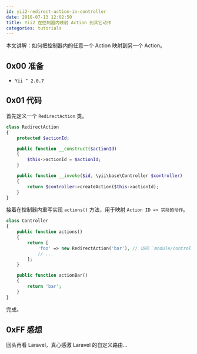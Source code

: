 ```yaml
---
id: yii2-redirect-action-in-controller
date: 2018-07-13 12:02:50
title: Yii2 在控制器内映射 Action 到其它动作
categories: tutorials
---
```


本文讲解：如何把控制器内的任意一个 Action 映射到另一个 Action。

## 0x00 准备

- `Yii ^ 2.0.7`

## 0x01 代码

首先定义一个 `RedirectAction` 类。

```php
class RedirectAction
{
    protected $actionId;

    public function __construct($actionId)
    {
        $this->actionId = $actionId;
    }

    public function __invoke($id, \yii\base\Controller $controller)
    {
        return $controller->createAction($this->actionId);
    }
}
```

接着在控制器内重写实现 `actions()` 方法，用于映射 `Action ID => 实际的动作`。

```php
class Controller
{
    public function actions()
    {
        return [
            'foo' => new RedirectAction('bar'), // 访问 `module/controller/foo` 将会被重定向至 `actionBar` 方法
            // ...
        ];
    }

    public function actionBar()
    {
        return 'bar';
    }
}
```

完成。

## 0xFF 感想

回头再看 Laravel，真心感激 Laravel 的自定义路由...